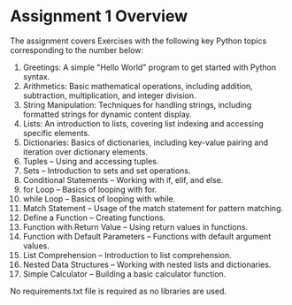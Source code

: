 # Assignment 1 Overview
The assignment covers Exercises with the following key Python topics corresponding to the number below:

1. Greetings: A simple "Hello World" program to get started with Python syntax.
2. Arithmetics: Basic mathematical operations, including addition, subtraction, multiplication, and integer division.
3. String Manipulation: Techniques for handling strings, including formatted strings for dynamic content display.
4. Lists: An introduction to lists, covering list indexing and accessing specific elements.
5. Dictionaries: Basics of dictionaries, including key-value pairing and iteration over dictionary elements.
6. Tuples – Using and accessing tuples.
7. Sets – Introduction to sets and set operations.
8. Conditional Statements – Working with if, elif, and else.
9. for Loop – Basics of looping with for.
10. while Loop – Basics of looping with while.
11. Match Statement – Usage of the match statement for pattern matching.
12. Define a Function – Creating functions.
13. Function with Return Value – Using return values in functions.
14. Function with Default Parameters – Functions with default argument values.
15. List Comprehension – Introduction to list comprehension.
16. Nested Data Structures – Working with nested lists and dictionaries.
17. Simple Calculator – Building a basic calculator function.

No requirements.txt file is required as no libraries are used.
